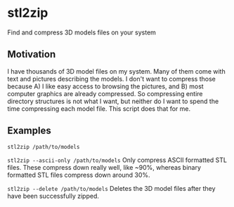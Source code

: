 # stl2zip
Find and compress 3D models files on your system

## Motivation
I have thousands of 3D model files on my system. Many of them come with
text and pictures describing the models. I don't want to compress those because
A) I like easy access to browsing the pictures, and B) most computer graphics
are already compressed. So compressing entire directory structures is not what
I want, but neither do I want to spend the time compressing each model file.
This script does that for me.

## Examples
`stl2zip /path/to/models`

`stl2zip --ascii-only /path/to/models`
Only compress ASCII formatted STL files. These compress down really well, like
~90%, whereas binary formatted STL files compress down around 30%.

`stl2zip --delete /path/to/models`
Deletes the 3D model files after they have been successfully zipped.

